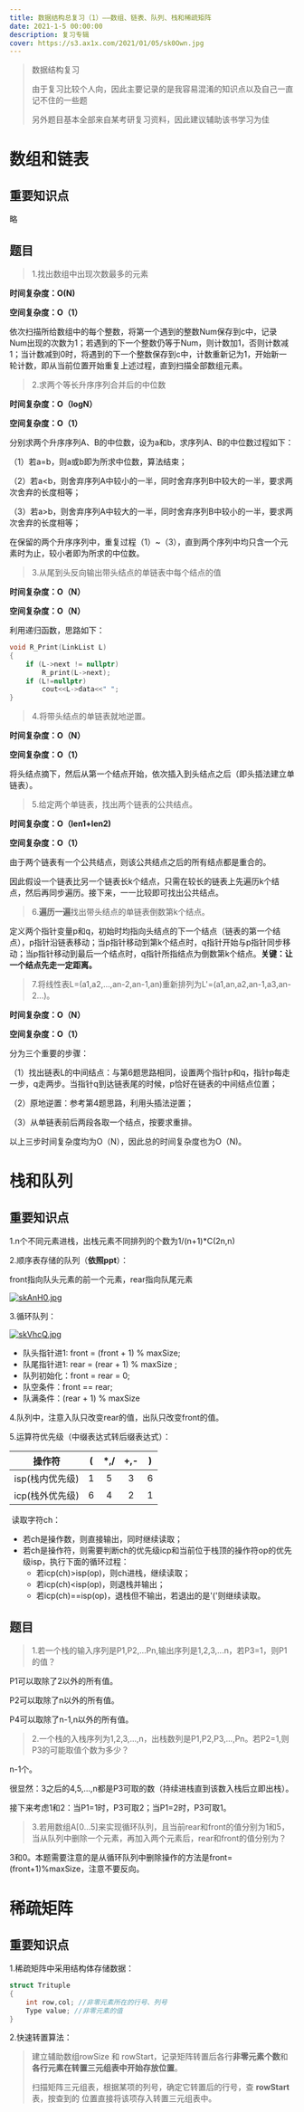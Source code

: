 ```yaml
---
title: 数据结构总复习（1）——数组、链表、队列、栈和稀疏矩阵
date: 2021-1-5 00:00:00
description: 复习专辑
cover: https://s3.ax1x.com/2021/01/05/sk0Own.jpg
---
```


> 数据结构复习
>
> 由于复习比较个人向，因此主要记录的是我容易混淆的知识点以及自己一直记不住的一些题
>
> 另外题目基本全部来自某考研复习资料，因此建议辅助该书学习为佳



# 数组和链表

## 重要知识点

略



## 题目

> 1.找出数组中出现次数最多的元素

**时间复杂度：O(N)**

**空间复杂度：O（1）**

依次扫描所给数组中的每个整数，将第一个遇到的整数Num保存到c中，记录Num出现的次数为1；若遇到的下一个整数仍等于Num，则计数加1，否则计数减1；当计数减到0时，将遇到的下一个整数保存到c中，计数重新记为1，开始新一轮计数，即从当前位置开始重复上述过程，直到扫描全部数组元素。



> 2.求两个等长升序序列合并后的中位数

**时间复杂度：O（logN）**

**空间复杂度：O（1）**

分别求两个升序序列A、B的中位数，设为a和b，求序列A、B的中位数过程如下：

（1）若a=b，则a或b即为所求中位数，算法结束；

（2）若a<b，则舍弃序列A中较小的一半，同时舍弃序列B中较大的一半，要求两次舍弃的长度相等；

（3）若a>b，则舍弃序列A中较大的一半，同时舍弃序列B中较小的一半，要求两次舍弃的长度相等；

在保留的两个升序序列中，重复过程（1）~（3），直到两个序列中均只含一个元素时为止，较小者即为所求的中位数。



> 3.从尾到头反向输出带头结点的单链表中每个结点的值

**时间复杂度：O（N）**

**空间复杂度：O（N）**

利用递归函数，思路如下：

```c++
void R_Print(LinkList L)
{
    if (L->next != nullptr)
        R_print(L->next);
    if (L!=nullptr)
        cout<<L->data<<" ";
}
```



> 4.将带头结点的单链表就地逆置。

**时间复杂度：O（N）**

**空间复杂度：O（1）**

将头结点摘下，然后从第一个结点开始，依次插入到头结点之后（即头插法建立单链表）。



> 5.给定两个单链表，找出两个链表的公共结点。

**时间复杂度：O（len1+len2)**

**空间复杂度：O（1）**

由于两个链表有一个公共结点，则该公共结点之后的所有结点都是重合的。

因此假设一个链表比另一个链表长k个结点，只需在较长的链表上先遍历k个结点，然后再同步遍历。接下来，一一比较即可找出公共结点。



> 6.**遍历一遍**找出带头结点的单链表倒数第k个结点。

定义两个指针变量p和q，初始时均指向头结点的下一个结点（链表的第一个结点），p指针沿链表移动；当p指针移动到第k个结点时，q指针开始与p指针同步移动；当p指针移动到最后一个结点时，q指针所指结点为倒数第k个结点。**关键：让一个结点先走一定距离。**



> 7.将线性表L=(a1,a2,...,an-2,an-1,an)重新排列为L'=(a1,an,a2,an-1,a3,an-2...)。

**时间复杂度：O（N）**

**空间复杂度：O（1）**

分为三个重要的步骤：

（1）找出链表L的中间结点：与第6题思路相同，设置两个指针p和q，指针p每走一步，q走两步。当指针q到达链表尾的时候，p恰好在链表的中间结点位置；

（2）原地逆置：参考第4题思路，利用头插法逆置；

（3）从单链表前后两段各取一个结点，按要求重排。

以上三步时间复杂度均为O（N），因此总的时间复杂度也为O（N)。



# 栈和队列

## 重要知识点

1.n个不同元素进栈，出栈元素不同排列的个数为1/(n+1)*C(2n,n)

2.顺序表存储的队列（**依照ppt**）：

front指向队头元素的前一个元素，rear指向队尾元素

[![skAnH0.jpg](https://s3.ax1x.com/2021/01/05/skAnH0.jpg)](https://imgchr.com/i/skAnH0)

3.循环队列：

[![skVhcQ.jpg](https://s3.ax1x.com/2021/01/05/skVhcQ.jpg)](https://imgchr.com/i/skVhcQ)

- 队头指针进1: front = (front + 1) % maxSize; 
- 队尾指针进1: rear = (rear + 1) % maxSize ; 
- 队列初始化：front = rear = 0; 
- 队空条件：front == rear; 
- 队满条件：(rear + 1) % maxSize

4.队列中，注意入队只改变rear的值，出队只改变front的值。

5.运算符优先级（中缀表达式转后缀表达式）：

|     操作符      |  (   | *,/  | +,-  |  )   |
| :-------------: | :--: | :--: | :--: | :--: |
| isp(栈内优先级) |  1   |  5   |  3   |  6   |
| icp(栈外优先级) |  6   |  4   |  2   |  1   |

​	读取字符ch：

- 若ch是操作数，则直接输出，同时继续读取；
- 若ch是操作符，则需要判断ch的优先级icp和当前位于栈顶的操作符op的优先级isp，执行下面的循环过程：
  - 若icp(ch)>isp(op)，则ch进栈，继续读取；
  - 若icp(ch)<isp(op)，则退栈并输出；
  - 若icp(ch)==isp(op)，退栈但不输出，若退出的是'('则继续读取。



## 题目

> 1.若一个栈的输入序列是P1,P2,...Pn,输出序列是1,2,3,...n，若P3=1，则P1的值？

P1可以取除了2以外的所有值。

P2可以取除了n以外的所有值。

P4可以取除了n-1,n以外的所有值。



> 2.一个栈的入栈序列为1,2,3,...,n，出栈数列是P1,P2,P3,...,Pn。若P2=1,则P3的可能取值个数为多少？

n-1个。

很显然：3之后的4,5,...,n都是P3可取的数（持续进栈直到该数入栈后立即出栈）。

接下来考虑1和2：当P1=1时，P3可取2；当P1=2时，P3可取1。



> 3.若用数组A[0...5]来实现循环队列，且当前rear和front的值分别为1和5，当从队列中删除一个元素，再加入两个元素后，rear和front的值分别为？

3和0。本题需要注意的是从循环队列中删除操作的方法是front=(front+1)%maxSize，注意不要反向。



# 稀疏矩阵

## 重要知识点

1.稀疏矩阵中采用结构体存储数据：

```c++
struct Trituple
{
    int row,col; //非零元素所在的行号、列号
    Type value; //非零元素的值
}
```

2.快速转置算法：

> 建立辅助数组rowSize 和 rowStart，记录矩阵转置后各行**非零元素个数**和**各行元素在转置三元组表中开始存放位置**。
>
> 扫描矩阵三元组表，根据某项的列号，确定它转置后的行号，查 **rowStart**表，按查到的 位置直接将该项存入转置三元组表中。 